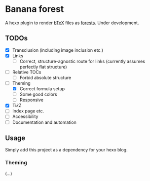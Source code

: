# Banana forest

A hexo plugin to render [bTeX](https://github.com/banana-space/btex) files as [forests](https://forest.jonmsterling.com/trees/tfmt-000r/). Under development.

## TODOs

* [X] Transclusion (including image inclusion etc.)
* [X] Links
  * [ ] Correct, structure-agnostic route for links (currently assumes perfectly flat structure)
* [ ] Relative TOCs
  * [ ] Forbid absolute structure
* [ ] Theming
  * [X] Correct formula setup
  * [ ] Some good colors
  * [ ] Responsive
* [X] Ti*k*Z
* [ ] Index page etc.
* [ ] Accessibility
* [ ] Documentation and automation

## Usage

Simply add this project as a dependency for your hexo blog.

### Theming

(...)
